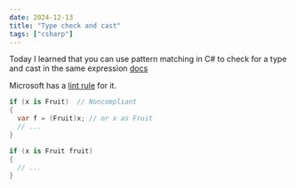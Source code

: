```yaml
---
date: 2024-12-13
title: "Type check and cast"
tags: ["csharp"]
---
```


Today I learned that you can use pattern matching in C# to check for a type and cast in the same expression
[docs](https://learn.microsoft.com/en-us/dotnet/csharp/fundamentals/functional/pattern-matching)

Microsoft has a [lint rule](https://learn.microsoft.com/en-us/dotnet/fundamentals/code-analysis/style-rules/ide0020-ide0038) for it.

```csharp
if (x is Fruit)  // Noncompliant
{
  var f = (Fruit)x; // or x as Fruit
  // ...
}
```

```csharp
if (x is Fruit fruit)
{
  // ...
}
```
